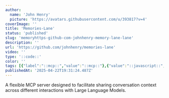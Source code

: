 ```yaml
---
author:
  name: 'John Henry'
  picture: 'https://avatars.githubusercontent.com/u/393817?v=4'
coverImage: ''
title: 'Memories-Lane'
status: 'published'
slug: 'memoryhttps-github-com-johnhenry-memory-lane-lane'
description: ''
url: 'https://github.com/johnhenry/memories-lane'
video: ''
type: '::code::'
color: ''
tags: [{"label":"::mcp::","value":"::mcp::"},{"value":"::javascript::","label":"::javascript::"},{"label":"::ai::","value":"::ai::"}]
publishedAt: '2025-04-22T19:31:24.487Z'
---
```


A flexible MCP server designed to facilitate sharing conversation context across different interactions with Large Language Models.
